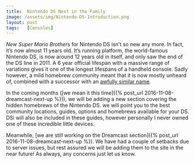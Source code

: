 ```yaml
---
title:  Nintendo DS Next in the Family
image: /assets/img/Nintendo-DS-Introduction.png
layout: post
tags:   [Consoles]
---
```


_New Super Mario Brothers_ for Nintendo DS isn’t so new any more. In fact, it’s now almost 11 years old. It’s running platform, the world-famous Nintendo DS, is now around 12 years old in itself, and only saw the end of the DS line in 2011. A 6 year official lifespan with a massive range of variations gives it one of the longest lifespans of a handheld console. Sadly however, a mild homebrew community meant that it is now mostly unheard of, combined with a successor with an [awfully similar name](https://en.wikipedia.org/wiki/Nintendo_3DS).

In the coming months ([we mean it this time]({% post_url 2016-11-08-dreamcast-next-up %})), we will be adding a new section covering the hidden homebrews of the Nintendo DS. we will point you to the best community locations, guides, options and homebrews available for your DS. DSi will also be included in these guides, however personally I never owned one of these incredible little devices.

Meanwhile, [we are still working on the Dreamcast section]({% post_url 2016-11-08-dreamcast-next-up %}). We have had a couple of setbacks due to server issues, but rest assured we will be adding them to the site in the near future! As always, any concerns just let us know.
